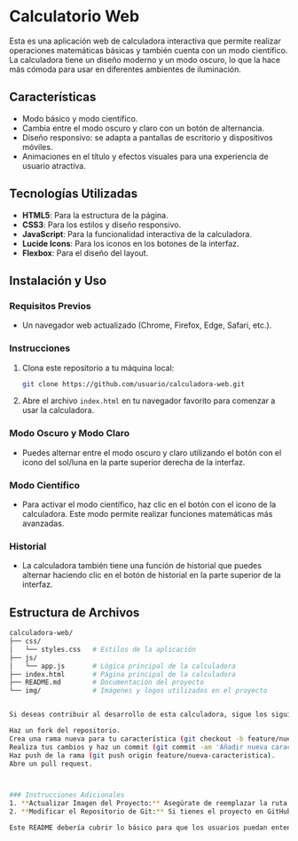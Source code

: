 # Calculatorio Web



Esta es una aplicación web de calculadora interactiva que permite realizar operaciones matemáticas básicas y también cuenta con un modo científico. La calculadora tiene un diseño moderno y un modo oscuro, lo que la hace más cómoda para usar en diferentes ambientes de iluminación.

## Características

- Modo básico y modo científico.
- Cambia entre el modo oscuro y claro con un botón de alternancia.
- Diseño responsivo: se adapta a pantallas de escritorio y dispositivos móviles.
- Animaciones en el título y efectos visuales para una experiencia de usuario atractiva.

## Tecnologías Utilizadas

- **HTML5**: Para la estructura de la página.
- **CSS3**: Para los estilos y diseño responsivo.
- **JavaScript**: Para la funcionalidad interactiva de la calculadora.
- **Lucide Icons**: Para los iconos en los botones de la interfaz.
- **Flexbox**: Para el diseño del layout.

## Instalación y Uso

### Requisitos Previos

- Un navegador web actualizado (Chrome, Firefox, Edge, Safari, etc.).

### Instrucciones

1. Clona este repositorio a tu máquina local:
    ```bash
    git clone https://github.com/usuario/calculadora-web.git
    ```

2. Abre el archivo `index.html` en tu navegador favorito para comenzar a usar la calculadora.

### Modo Oscuro y Modo Claro

- Puedes alternar entre el modo oscuro y claro utilizando el botón con el icono del sol/luna en la parte superior derecha de la interfaz.

### Modo Científico

- Para activar el modo científico, haz clic en el botón con el icono de la calculadora. Este modo permite realizar funciones matemáticas más avanzadas.

### Historial

- La calculadora también tiene una función de historial que puedes alternar haciendo clic en el botón de historial en la parte superior de la interfaz.

## Estructura de Archivos

```bash
calculadora-web/
├── css/
│   └── styles.css   # Estilos de la aplicación
├── js/
│   └── app.js       # Lógica principal de la calculadora
├── index.html       # Página principal de la calculadora
├── README.md        # Documentación del proyecto
└── img/             # Imágenes y logos utilizados en el proyecto


Si deseas contribuir al desarrollo de esta calculadora, sigue los siguientes pasos:

Haz un fork del repositorio.
Crea una rama nueva para tu característica (git checkout -b feature/nueva-caracteristica).
Realiza tus cambios y haz un commit (git commit -am 'Añadir nueva característica').
Haz push de la rama (git push origin feature/nueva-caracteristica).
Abre un pull request.



### Instrucciones Adicionales
1. **Actualizar Imagen del Proyecto:** Asegúrate de reemplazar la ruta `![Calculadora](ruta/al/logo-o-imagen)` con la ruta correcta a alguna imagen o logo representativo de tu proyecto.
2. **Modificar el Repositorio de Git:** Si tienes el proyecto en GitHub, reemplaza `https://github.com/usuario/calculadora-web.git` con la URL real de tu repositorio.

Este README debería cubrir lo básico para que los usuarios puedan entender cómo funciona tu calculadora y cómo utilizarla.

